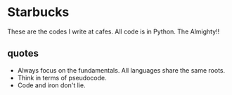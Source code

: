 # Starbucks

These are the codes I write at cafes. All code is in Python. The Almighty!!


## quotes

- Always focus on the fundamentals. All languages share the same roots.
- Think in terms of pseudocode. 
- Code and iron don't lie.





